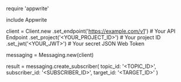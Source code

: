 require 'appwrite'

include Appwrite

client = Client.new
    .set_endpoint('https://example.com/v1') # Your API Endpoint
    .set_project('<YOUR_PROJECT_ID>') # Your project ID
    .set_jwt('<YOUR_JWT>') # Your secret JSON Web Token

messaging = Messaging.new(client)

result = messaging.create_subscriber(
    topic_id: '<TOPIC_ID>',
    subscriber_id: '<SUBSCRIBER_ID>',
    target_id: '<TARGET_ID>'
)
